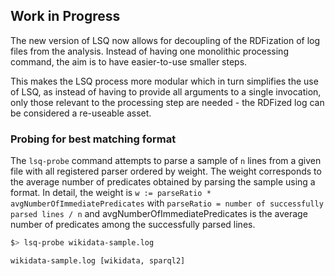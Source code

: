 ## Work in Progress

The new version of LSQ now allows for decoupling of the RDFization of log files from the analysis.
Instead of having one monolithic processing command, the aim is to have easier-to-use smaller steps.

This makes the LSQ process more modular which in turn simplifies the use of LSQ, as instead of having to provide all arguments to a single
invocation, only those relevant to the processing step are needed - the RDFized log can be considered a re-useable asset.


### Probing for best matching format

The `lsq-probe` command attempts to parse a sample of `n` lines from a given file with all registered parser ordered by weight.
The weight corresponds to the average number of predicates obtained by parsing the sample using a format.
In detail, the weight is `w := parseRatio * avgNumberOfImmediatePredicates` with
`parseRatio = number of successfully parsed lines / n` and avgNumberOfImmediatePredicates is the average number of predicates among the successfully parsed lines.


```bash
$> lsq-probe wikidata-sample.log

wikidata-sample.log [wikidata, sparql2]
```




